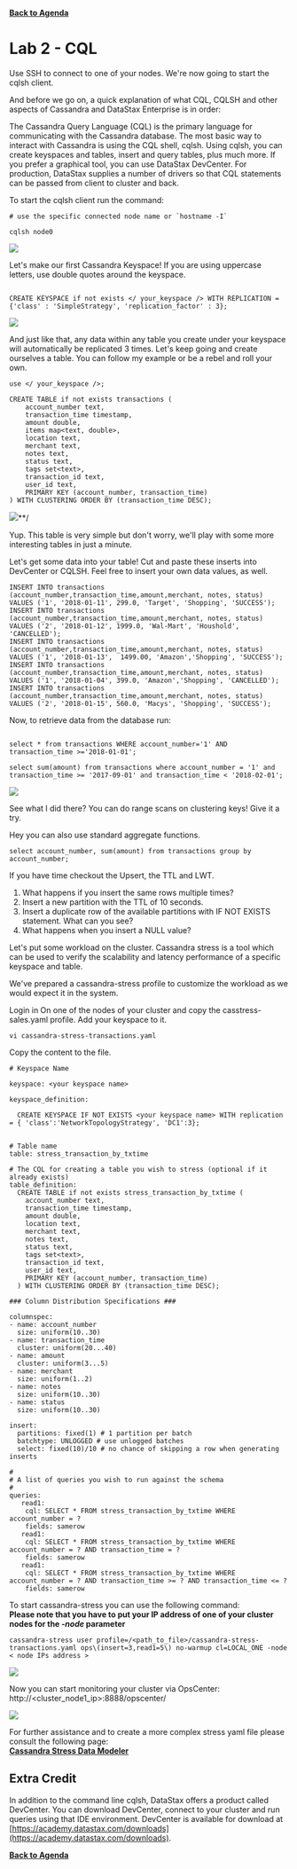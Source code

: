 **[Back to Agenda](./../README.md)**

# Lab 2 - CQL

Use SSH to connect to one of your nodes.  We're now going to start the cqlsh client.

And before we go on, a quick explanation of what CQL, CQLSH and other aspects of Cassandra and DataStax Enterprise is in order:

The Cassandra Query Language (CQL) is the primary language for communicating with the Cassandra database. The most basic way to interact with Cassandra is using the CQL shell, cqlsh. Using cqlsh, you can create keyspaces and tables, insert and query tables, plus much more. If you prefer a graphical tool, you can use DataStax DevCenter. For production, DataStax supplies a number of drivers so that CQL statements can be passed from client to cluster and back.

To start the cqlsh client run the command:

```
# use the specific connected node name or `hostname -I`

cqlsh node0
```

![](./img/lab2-1cqlsh.png )

Let's make our first Cassandra Keyspace! If you are using uppercase letters, use double quotes around the keyspace.

```

CREATE KEYSPACE if not exists </ your_keyspace /> WITH REPLICATION = {'class' : 'SimpleStrategy', 'replication_factor' : 3};

```

![](./img/lab2-2createkeyspace.png )

And just like that, any data within any table you create under your keyspace will automatically be replicated 3 times. Let's keep going and create ourselves a table. You can follow my example or be a rebel and roll your own.

```
use </ your_keyspace />;

CREATE TABLE if not exists transactions (
    account_number text,
    transaction_time timestamp,
    amount double,
    items map<text, double>,
    location text,
    merchant text,
    notes text,
    status text,
    tags set<text>,
    transaction_id text,
    user_id text,
    PRIMARY KEY (account_number, transaction_time)
) WITH CLUSTERING ORDER BY (transaction_time DESC);

```

![](./img/lab2-2createtable.png)**/

Yup. This table is very simple but don't worry, we'll play with some more interesting tables in just a minute.

Let's get some data into your table! Cut and paste these inserts into DevCenter or CQLSH. Feel free to insert your own data values, as well.

```
INSERT INTO transactions (account_number,transaction_time,amount,merchant, notes, status) VALUES ('1', '2018-01-11', 299.0, 'Target', 'Shopping', 'SUCCESS');
INSERT INTO transactions (account_number,transaction_time,amount,merchant, notes, status) VALUES ('2', '2018-01-12', 1999.0, 'Wal-Mart', 'Houshold', 'CANCELLED');
INSERT INTO transactions (account_number,transaction_time,amount,merchant, notes, status) VALUES ('1', '2018-01-13',  1499.00, 'Amazon','Shopping', 'SUCCESS');
INSERT INTO transactions (account_number,transaction_time,amount,merchant, notes, status) VALUES ('1', '2018-01-04', 399.0, 'Amazon','Shopping', 'CANCELLED');
INSERT INTO transactions (account_number,transaction_time,amount,merchant, notes, status) VALUES ('2', '2018-01-15', 560.0, 'Macys', 'Shopping', 'SUCCESS');
```

Now, to retrieve data from the database run:

```

select * from transactions WHERE account_number='1' AND transaction_time >='2018-01-01';

select sum(amount) from transactions where account_number = '1' and transaction_time >= '2017-09-01' and transaction_time < '2018-02-01';

```

![](./img/lab2-4select.png)

See what I did there? You can do range scans on clustering keys! Give it a try.

Hey you can also use standard aggregate functions.

```  
select account_number, sum(amount) from transactions group by account_number;
```

If you have time checkout the Upsert, the TTL and LWT.

1. What happens if you insert the same rows multiple times?
2. Insert a new partition with the TTL of 10 seconds.
3. Insert a duplicate row of the available partitions with IF NOT EXISTS statement. What can you see?
4. What happens when you insert a NULL value?



Let's put some workload on the cluster.
Cassandra stress is a tool which can be used to verify the scalability and latency performance of a specific keyspace and table.

We've prepared a cassandra-stress profile to customize the workload as we would expect it in the system.

Login in On one of the nodes of your cluster and copy the casstress-sales.yaml profile. Add your keyspace to it.

```
vi cassandra-stress-transactions.yaml
```
Copy the content to the file.

```
# Keyspace Name

keyspace: <your keyspace name>

keyspace_definition:

  CREATE KEYSPACE IF NOT EXISTS <your keyspace name> WITH replication = { 'class':'NetworkTopologyStrategy', 'DC1':3};


# Table name
table: stress_transaction_by_txtime

# The CQL for creating a table you wish to stress (optional if it already exists)
table_definition:
  CREATE TABLE if not exists stress_transaction_by_txtime (
    account_number text,
    transaction_time timestamp,
    amount double,
    location text,
    merchant text,
    notes text,
    status text,
    tags set<text>,
    transaction_id text,
    user_id text,
    PRIMARY KEY (account_number, transaction_time)
  ) WITH CLUSTERING ORDER BY (transaction_time DESC);

### Column Distribution Specifications ###

columnspec:
- name: account_number
  size: uniform(10..30)
- name: transaction_time
  cluster: uniform(20...40)
- name: amount
  cluster: uniform(3...5)
- name: merchant
  size: uniform(1..2)
- name: notes
  size: uniform(10..30)
- name: status
  size: uniform(10..30)

insert:
  partitions: fixed(1) # 1 partition per batch
  batchtype: UNLOGGED # use unlogged batches
  select: fixed(10)/10 # no chance of skipping a row when generating inserts

#
# A list of queries you wish to run against the schema
#
queries:
   read1:
    cql: SELECT * FROM stress_transaction_by_txtime WHERE account_number = ?
    fields: samerow
   read1:
    cql: SELECT * FROM stress_transaction_by_txtime WHERE account_number = ? AND transaction_time = ?
    fields: samerow
   read1:
    cql: SELECT * FROM stress_transaction_by_txtime WHERE account_number = ? AND transaction_time >= ? AND transaction_time <= ?
    fields: samerow
```

To start cassandra-stress you can use the following command:  
**Please note that you have to put your IP address of one of your cluster nodes for the *-node* parameter**

```
cassandra-stress user profile=/<path_to_file>/cassandra-stress-transactions.yaml ops\(insert=3,read1=5\) no-warmup cl=LOCAL_ONE -node < node IPs address >
```

![](./img/lab2-5casstress.png)

Now you can start monitoring your cluster via OpsCenter: http://<cluster_node1_ip>:8888/opscenter/

![](./img/lab2-6opscenter.png)

For further assistance and to create a more complex stress yaml file please consult the following page:   
**[Cassandra Stress Data Modeler](http://www.sestevez.com/sestevez/CassandraDataModeler/)**

## Extra Credit

In addition to the command line cqlsh, DataStax offers a product called DevCenter.  You can download DevCenter, connect to your cluster and run queries using that IDE environment.  DevCenter is available for download at [https://academy.datastax.com/downloads](https://academy.datastax.com/downloads).

**[Back to Agenda](./../README.md)**
